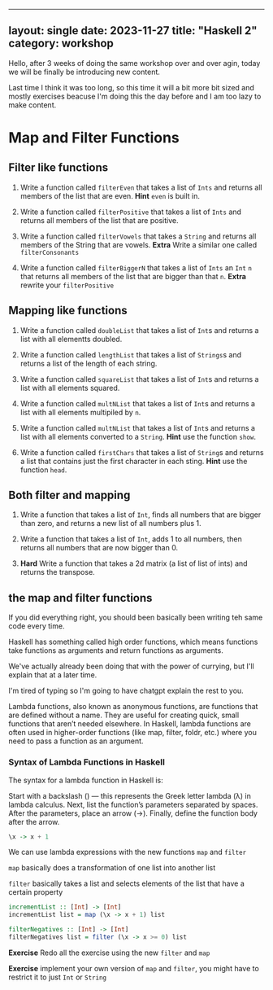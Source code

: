  ---
layout: single
date: 2023-11-27
title: "Haskell 2"
category: workshop
---


Hello, after 3 weeks of doing the same workshop over and over agin, today we will be finally be introducing new content.

Last time I think it was too long, so this time it will a bit more bit sized and mostly exercises beacuse I'm doing this the day before and I am too lazy to make content.


# Map and Filter Functions

## Filter like functions

1. Write a function called `filterEven` that takes a list of `Ints` and returns all members of the list that are even.
**Hint** `even` is built in.

2. Write a function called `filterPositive` that takes a list of `Ints` and returns all members of the list that are positive.

3. Write a function called `filterVowels` that takes a `String` and returns all members of the String that are vowels.
**Extra** Write a similar one called `filterConsonants`

4. Write a function called `filterBiggerN` that takes a list of `Ints` an `Int` `n` that returns all members of the list that are bigger than that `n`.
**Extra** rewrite your `filterPositive`


## Mapping like functions

1. Write a function called `doubleList` that takes a list of `Int`s and returns a list with all elementts doubled. 
 
1. Write a function called `lengthList` that takes a list of `Strings`s and returns a list of the length of each string. 
 
1. Write a function called `squareList` that takes a list of `Int`s and returns a list with all elements squared. 
 
1. Write a function called `multNList` that takes a list of `Int`s and returns a list with all elements multipiled by `n`. 



1. Write a function called `multNList` that takes a list of `Int`s and returns a list with all elements converted to a `String`.
**Hint** use the function `show`. 


1. Write a function called `firstChars` that takes a list of `String`s and returns a list that contains just the first character in each sting. 
 **Hint** use the function `head`. 



## Both filter and mapping 

1. Write a function that takes a list of `Int`, finds all numbers that are bigger than zero, and returns a new list of all numbers plus 1.


1. Write a function that takes a list of `Int`, adds 1 to all numbers, then returns all numbers that are now bigger than 0. 


1. **Hard**  Write a function that takes a 2d matrix (a list of list of ints)  and returns the transpose. 

## the map and filter functions

If you did everything right, you should been basically been writing teh same code every time. 

Haskell has something called high order functions, which means functions take functions as arguments and return functions as arguments.

We've actually already been doing that with the power of currying, but I'll explain that at a later time. 

I'm tired of typing so I'm going to have chatgpt explain the rest to you.


Lambda functions, also known as anonymous functions, are functions that are defined without a name. They are useful for creating quick, small functions that aren’t needed elsewhere. In Haskell, lambda functions are often used in higher-order functions (like map, filter, foldr, etc.) where you need to pass a function as an argument.


### Syntax of Lambda Functions in Haskell
The syntax for a lambda function in Haskell is:

Start with a backslash (\) — this represents the Greek letter lambda (λ) in lambda calculus.
Next, list the function’s parameters separated by spaces.
After the parameters, place an arrow (->).
Finally, define the function body after the arrow.

```haskell
\x -> x + 1
```


We can use lambda expressions with the new functions `map` and `filter`


`map` basically does a transformation of one list into another list

`filter` basically takes a list and selects elements of the list that have a certain property



```haskell
incrementList :: [Int] -> [Int]
incrementList list = map (\x -> x + 1) list
```


```haskell 
filterNegatives :: [Int] -> [Int]
filterNegatives list = filter (\x -> x >= 0) list
```


**Exercise** Redo all the exercise using the new `filter` and `map`


**Exercise** implement your own version of `map` and `filter`, you might have to restrict it to just `Int` or `String`








